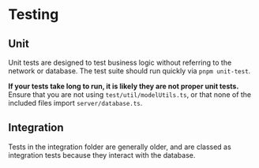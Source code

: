 # Testing

## Unit

Unit tests are designed to test business logic without referring to the network or database. The test suite should run
quickly via `pnpm unit-test`.

**If your tests take long to run, it is likely they are not proper unit tests.** Ensure that you are not
using `test/util/modelUtils.ts`, or that none of the included files import `server/database.ts`.

## Integration

Tests in the integration folder are generally older, and are classed as integration tests because they interact with the
database.